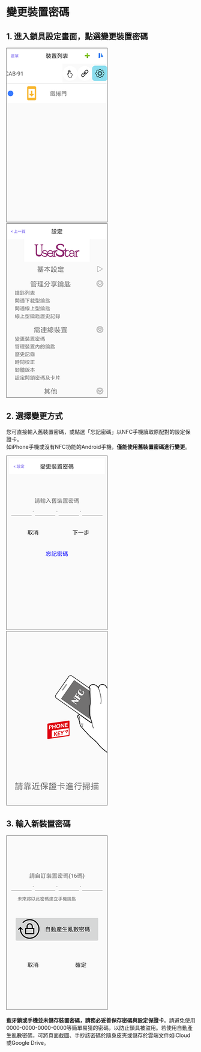 # 變更裝置密碼

## 1. 進入鎖具設定畫面，點選變更裝置密碼

![](../.gitbook/assets/screenshot_2018-12-21-14-04-22-395_com.userstar.phonekey.png) ![](../.gitbook/assets/screenshot_2018-12-21-14-09-09-676_com.userstar.phonekey.png)

## 2. 選擇變更方式

您可直接輸入舊裝置密碼，或點選「忘記密碼」以NFC手機讀取原配對的設定保證卡。  
如iPhone手機或沒有NFC功能的Android手機，**僅能使用舊裝置密碼進行變更**。

![](../.gitbook/assets/screenshot_2018-12-21-15-31-49-599_com.userstar.phonekey.png) ![](../.gitbook/assets/screenshot_2018-12-20-17-22-47-532_com.userstar.phonekey.png)

## 3.  **輸入新裝置密碼**

![](../.gitbook/assets/screenshot_2018-12-20-17-23-02-396_com.userstar.phonekey.png)

**藍牙鎖或手機並未儲存裝置密碼，請務必妥善保存密碼與設定保證卡**。請避免使用0000-0000-0000-0000等簡單易猜的密碼，以防止鎖具被盜用。若使用自動產生亂數密碼，可將頁面截圖、手抄該密碼於隨身皮夾或儲存於雲端文件如iCloud或Google Drive。

